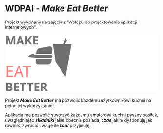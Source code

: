 # **WDPAI** - *Make Eat Better*

Projekt wykonany na zajęcia z 'Wstępu do projektowania aplikacji internetowych".

![](https://github.com/takikuba/WDPAI/blob/main/public/img/logo.svg)


Projekt ***Make Eat Better*** ma pozwolić każdemu użytkownikowi kuchni na pełne jej wykorzystanie.

Aplikacja ma pozwolić stworzyć każdemu amatorowi kuchni pyszny posiłek, uwzględniając ***składniki*** jakie obecnie posiada, ***czas*** jakim dysponuję jak również zwrócić uwagę ile ***kcal*** przyjmuję.
